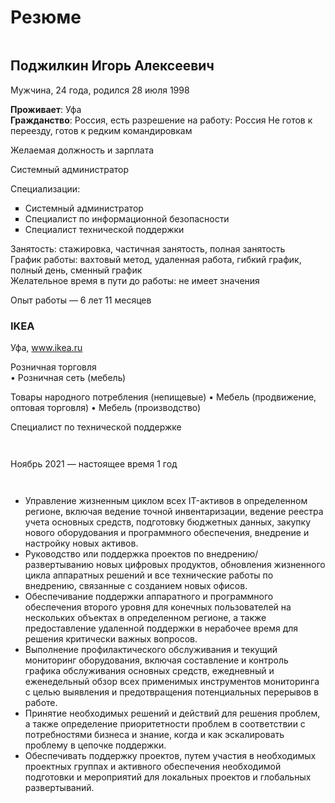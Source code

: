 <h1>Резюме</h1>
<div class="page" title="Page 1">
<div class="section">
<div class="layoutArea">
<div class="column">
<h2><span>Поджилкин Игорь Алексеевич </span></h2>
<p><span>Мужчина</span><span>, 24 </span><span>года</span><span>, </span><span>родился </span><span>28 </span><span>июля </span><span>1998 </span></p>

<p><strong>Проживает</strong><span>: </span><span>Уфа<br /><strong>Гражданство</strong></span><span>: </span><span>Россия</span><span>, </span><span>есть разрешение на работу</span><span>: </span><span>Россия Не готов к переезду</span><span>, </span><span>готов к редким командировкам </span></p>
<p><span>Желаемая должность и зарплата </span></p>
<p><span>Системный администратор&nbsp;</span></p>

<p><span>Специализации</span><span>:</span></p>
<ul style="list-style-type: square;">
<li><span>Системный администратор</span></li>
<li><span>Специалист по информационной безопасности</span></li>
<li><span>Специалист технической поддержки </span></li>
</ul>
<p><span>Занятость</span><span>: </span><span>стажировка</span><span>, </span><span>частичная занятость</span><span>, </span><span>полная занятость<br />График работы</span><span>: </span><span>вахтовый метод</span><span>, </span><span>удаленная работа</span><span>, </span><span>гибкий график</span><span>, </span><span>полный день</span><span>, </span><span>сменный график<br />Желательное время в пути до работы</span><span>: </span><span>не имеет значения </span></p>
<p><span>Опыт работы </span><span>&mdash; 6 </span><span>лет </span><span>11 </span><span>месяцев </span></p>
<h3><span>IKEA </span></h3>
<p><span>Уфа</span><span>, <a href="http://www.ikea.ru">www.ikea.ru </a></span></p>
<p><span>Розничная торговля<br /></span><span>&bull; </span><span>Розничная сеть </span><span>(</span><span>мебель</span><span>) </span></p>
<p><span>Товары народного потребления </span><span>(</span><span>непищевые</span><span>) &bull; </span><span>Мебель </span><span>(</span><span>продвижение</span><span>, </span><span>оптовая торговля</span><span>) &bull; </span><span>Мебель </span><span>(</span><span>производство</span><span>) </span></p>
<p><span>Специалист по технической поддержке </span></p>
</div>
<div class="column">
<p></p>
</div>
</div>
<div class="layoutArea">
<div class="column">
<p><span>Ноябрь </span><span>2021 &mdash; </span><span>настоящее время </span><span>1 </span><span>год </span></p>
</div>
</div>
<div class="layoutArea">
<div class="column">
<p></p>
</div>
</div>
<div class="layoutArea">
<div class="column">
<ul>
<li><span>Управление жизненным циклом всех </span><span>IT-</span><span>активов в определенном регионе</span><span>, </span><span>включая ведение точной инвентаризации</span><span>, </span><span>ведение реестра учета основных средств</span><span>, </span><span>подготовку бюджетных данных</span><span>, </span><span>закупку нового оборудования и программного обеспечения</span><span>, </span><span>внедрение и настройку новых активов</span><span>. </span></li>
<li><span>Руководство или поддержка проектов по внедрению</span><span>/</span><span>развертыванию новых цифровых продуктов</span><span>, </span><span>обновления жизненного цикла аппаратных решений и все технические работы по внедрению</span><span>, </span><span>связанные с созданием новых офисов</span><span>.</span></li>
<li><span>Обеспечивание поддержки аппаратного и программного обеспечения второго уровня для конечных пользователей на нескольких объектах в определенном регионе</span><span>, </span><span>а также предоставление удаленной поддержки в нерабочее время для решения критически важных вопросов</span><span>.</span></li>
<li><span>Выполнение профилактического обслуживания и текущий мониторинг оборудования</span><span>, </span><span>включая составление и контроль графика обслуживания основных средств</span><span>, </span><span>ежедневный и еженедельный обзор всех применимых инструментов мониторинга с целью выявления и предотвращения потенциальных перерывов в работе</span><span>.</span></li>
<li><span>Принятие необходимых решений и действий для решения проблем</span><span>, </span><span>а также определение приоритетности проблем в соответствии с потребностями бизнеса и знание</span><span>, </span><span>когда и как эскалировать проблему в цепочке поддержки</span><span>.</span></li>
<li><span>Обеспечивать поддержку проектов</span><span>, </span><span>путем участия в необходимых проектных группах и активного обеспечения необходимой подготовки и мероприятий для локальных проектов и глобальных развертываний</span><span>. </span></li>
</ul>
</div>
</div>
</div>
</div>
<div class="page" title="Page 2">
<div class="layoutArea">
<div class="column"></div>
</div>
</div>
<div class="page" title="Page 3">
<div class="layoutArea">
<div class="column">
<p></p>
</div>
</div>
</div>

